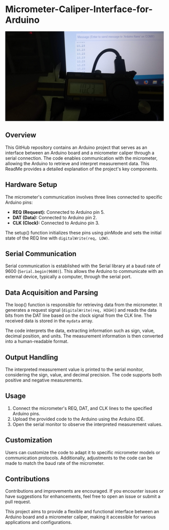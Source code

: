 # Micrometer-Caliper-Interface-for-Arduino

<p align="center">
 <img src="https://github.com/mostafapiran/Micrometer-Caliper-Interface-for-Arduino/blob/main/2.jpg">

</p>

## Overview

This GitHub repository contains an Arduino project that serves as an interface between an Arduino board and a micrometer caliper through a serial connection. The code enables communication with the micrometer, allowing the Arduino to retrieve and interpret measurement data. This ReadMe provides a detailed explanation of the project's key components.

## Hardware Setup

The micrometer's communication involves three lines connected to specific Arduino pins:
- **REQ (Request):** Connected to Arduino pin 5.
- **DAT (Data):** Connected to Arduino pin 2.
- **CLK (Clock):** Connected to Arduino pin 3.

The setup() function initializes these pins using pinMode and sets the initial state of the REQ line with `digitalWrite(req, LOW)`.

## Serial Communication

Serial communication is established with the Serial library at a baud rate of 9600 (`Serial.begin(9600)`). This allows the Arduino to communicate with an external device, typically a computer, through the serial port.

## Data Acquisition and Parsing

The loop() function is responsible for retrieving data from the micrometer. It generates a request signal (`digitalWrite(req, HIGH)`) and reads the data bits from the DAT line based on the clock signal from the CLK line. The received data is stored in the `mydata` array.

The code interprets the data, extracting information such as sign, value, decimal position, and units. The measurement information is then converted into a human-readable format.

## Output Handling

The interpreted measurement value is printed to the serial monitor, considering the sign, value, and decimal precision. The code supports both positive and negative measurements.

## Usage

1. Connect the micrometer's REQ, DAT, and CLK lines to the specified Arduino pins.
2. Upload the provided code to the Arduino using the Arduino IDE.
3. Open the serial monitor to observe the interpreted measurement values.

## Customization

Users can customize the code to adapt it to specific micrometer models or communication protocols. Additionally, adjustments to the code can be made to match the baud rate of the micrometer.

## Contributions

Contributions and improvements are encouraged. If you encounter issues or have suggestions for enhancements, feel free to open an issue or submit a pull request.

This project aims to provide a flexible and functional interface between an Arduino board and a micrometer caliper, making it accessible for various applications and configurations.
 
